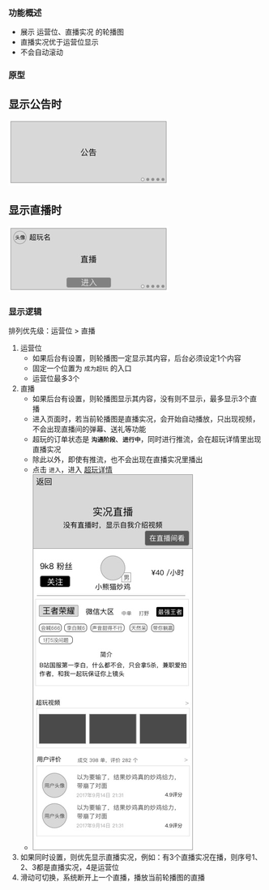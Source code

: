 ### 功能概述
* 展示 运营位、直播实况 的轮播图
* 直播实况优于运营位显示
* 不会自动滚动


### 原型
显示公告时
---
![](img/模块-公布栏-公告.jpg)

显示直播时
---
![](img/模块-公布栏-直播.jpg)


### 显示逻辑
排列优先级：运营位 > 直播

1. 运营位
	* 如果后台有设置，则轮播图一定显示其内容，后台必须设定1个内容
	* 固定一个位置为 `成为超玩` 的入口
	* 运营位最多3个
2. 直播
	* 如果后台有设置，则轮播图显示其内容，没有则不显示，最多显示3个直播
	* 进入页面时，若当前轮播图是直播实况，会开始自动播放，只出现视频，不会出现直播间的弹幕、送礼等功能
	* 超玩的订单状态是 **`沟通阶段`**、**`进行中`**，同时进行推流，会在超玩详情里出现直播实况
	* 除此以外，即使有推流，也不会出现在直播实况里播出
	* 点击 `进入`，进入 [超玩详情](xplayer-info.md)
	* ![](img/超玩详情-超玩自己看.jpg)
3. 如果同时设置，则优先显示直播实况，例如：有3个直播实况在播，则序号1、2、3都是直播实况，4是运营位
4. 滑动可切换，系统断开上一个直播，播放当前轮播图的直播

